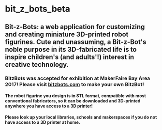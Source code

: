 # bit_z_bots_beta

## Bit-z-Bots: a web application for customizing and creating miniature 3D-printed robot figurines. Cute and unassuming, a Bit-z-Bot's noble purpose in its 3D-fabricated life is to inspire children's (and adults'!) interest in creative technology.

### BitzBots was accepted for exhibition at MakerFaire Bay Area 2017! Please visit [bitzbots.com](www.bitzbots.com) to make your own BitzBot!

#### The robot figurine you design is in STL format, compatible with most conventional fabricators, so it can be downloaded and 3D-printed anywhere you have access to a 3D printer!

#### Please look up your local libraries, schools and makerspaces if you do not have access to a 3D printer at home.
